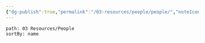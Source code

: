 ```yaml
---
{"dg-publish":true,"permalink":"/03-resources/people/people/","noteIcon":"","created":"2025-01-01T05:42:37.128+01:00","updated":"2025-01-01T21:02:48.277+01:00"}
---
```


~~~~note-gallery 
path: 03 Resources/People
sortBy: name
~~~~

